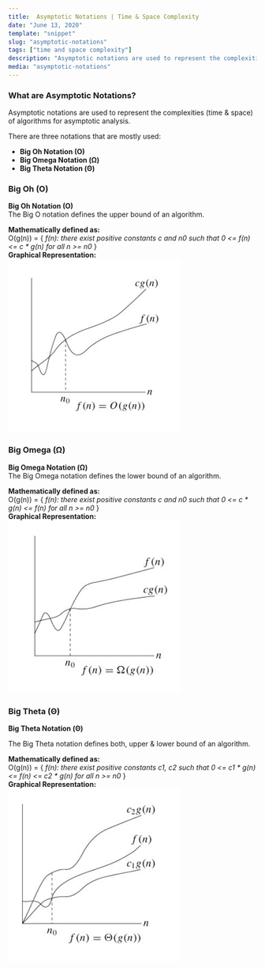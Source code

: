 ```yaml
---
title:  Asymptotic Notations | Time & Space Complexity
date: "June 13, 2020"
template: "snippet"
slug: "asymptotic-notations"
tags: ["time and space complexity"]
description: "Asymptotic notations are used to represent the complexities (time & space) of algorithms for asymptotic analysis."
media: "asymptotic-notations"
---
```

### What are Asymptotic Notations?
Asymptotic notations are used to represent the complexities (time & space) of algorithms for asymptotic analysis.

There are three notations that are mostly used:
- **Big Oh Notation (O)**
- **Big Omega Notation (Ω)**
- **Big Theta Notation (Θ)**

### Big Oh (O)
**Big Oh Notation (O)**  
The Big O notation defines the upper bound of an algorithm.

**Mathematically defined as:**  
O(g(n)) = { *f(n): there exist positive constants c and n0 such that 0 <= f(n) <= c * g(n) for all n >= n0* }  
**Graphical Representation:**  
![big-oh-graph](../../images/big-oh-graph.png)  

### Big Omega (Ω)
**Big Omega Notation (Ω)**  
The Big Omega notation defines the lower bound of an algorithm.

**Mathematically defined as:**  
O(g(n)) = { *f(n): there exist positive constants c and n0 such that 0 <= c * g(n) <= f(n) for all n >= n0* }  
**Graphical Representation:**  
![big-oh-graph](../../images/big-omega-graph.png)  

### Big Theta (Θ)
**Big Theta Notation (Θ)**

The Big Theta notation defines both, upper & lower bound of an algorithm.

**Mathematically defined as:**  
O(g(n)) = { *f(n): there exist positive constants c1, c2 such that 0 <= c1 * g(n) <= f(n) <= c2 * g(n) for all n >= n0* }  
**Graphical Representation:**  
![big-oh-graph](../../images/big-theta-graph.png)  
